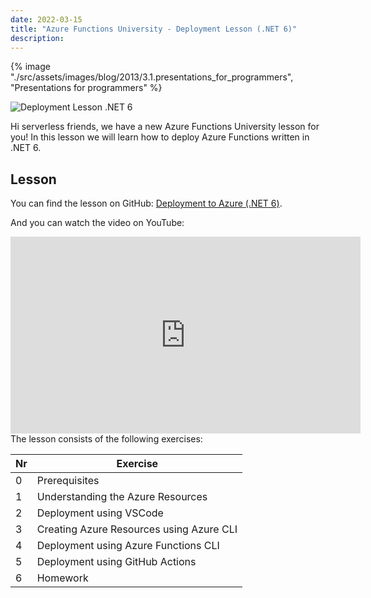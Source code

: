 ```yaml
---
date: 2022-03-15
title: "Azure Functions University - Deployment Lesson (.NET 6)"
description:
---
```


{% image "./src/assets/images/blog/2013/3.1.presentations_for_programmers", "Presentations for programmers" %}

![Deployment Lesson .NET 6](/articles/2022/62.AzureFunctionsUniversity_Deployment_Lesson_NET6.png)

Hi serverless friends, we have a new Azure Functions University lesson for you! In this lesson we will learn how to deploy Azure Functions written in .NET 6.

## Lesson

You can find the lesson on GitHub: [Deployment to Azure (.NET 6)](https://github.com/marcduiker/azure-functions-university/blob/main/lessons/dotnet6/deployment/README.md).

And you can watch the video on YouTube:

<iframe width="560" height="315" src="https://www.youtube.com/embed/RgF8bA1-CMo" title="YouTube video player" frameborder="0" allow="accelerometer; autoplay; clipboard-write; encrypted-media; gyroscope; picture-in-picture" allowfullscreen></iframe>

<br>
The lesson consists of the following exercises:

|Nr|Exercise
|-|-
|0|Prerequisites
|1|Understanding the Azure Resources
|2|Deployment using VSCode
|3|Creating Azure Resources using Azure CLI
|4|Deployment using Azure Functions CLI
|5|Deployment using GitHub Actions
|6|Homework